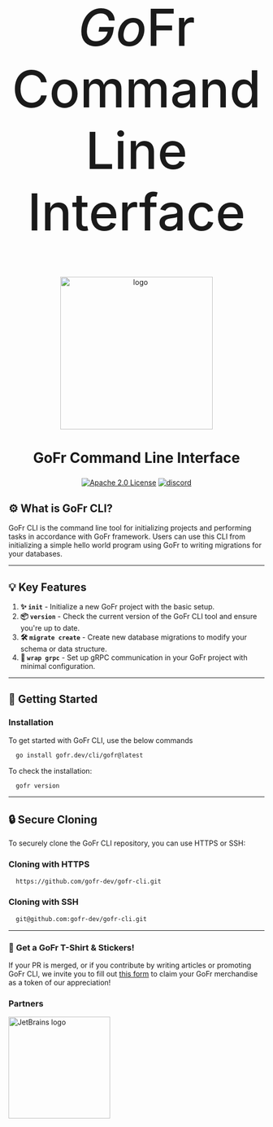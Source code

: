 <h1 style="text-align: center; font-size: 100px; font-weight: 500;">
    <i>Go</i>Fr Command Line Interface
</h1>

<p align="center">
<img align="center" width="300" alt="logo" src="https://github.com/gofr-dev/gofr/assets/44036979/916fe7b1-42fb-4af1-9e0b-4a7a064c243c">
</p>

<h2 align="center" style="font-size: 28px;"><b>GoFr Command Line Interface </b></h2>

<div align="center">
<a href="https://opensource.org/licenses/Apache-2.0"><img src="https://img.shields.io/badge/License-Apache_2.0-blue?style=for-the-badge" alt="Apache 2.0 License"></a>
<a href="https://discord.gg/wsaSkQTdgq"><img src="https://img.shields.io/badge/discord-join-us?style=for-the-badge&logo=discord&color=7289DA" alt="discord" /></a>
</div>

## ⚙️ **What is GoFr CLI?**
GoFr CLI is the command line tool for initializing projects and performing tasks in accordance with GoFr framework.
Users can use this CLI from initializing a simple hello world program using GoFr to writing migrations for your databases.

---

## 💡 Key Features

1. **✨ `init`** - Initialize a new GoFr project with the basic setup.
2. **📦 `version`** - Check the current version of the GoFr CLI tool and ensure you're up to date.
3. **🛠️ `migrate create`** - Create new database migrations to modify your schema or data structure.
4. **🔌 `wrap grpc`** - Set up gRPC communication in your GoFr project with minimal configuration.

---

## 🚀 **Getting Started**

### **Installation**
To get started with GoFr CLI, use the below commands

```bash
  go install gofr.dev/cli/gofr@latest
````

To check the installation:
```bash
  gofr version
```
---

## 🔒 **Secure Cloning**
To securely clone the GoFr CLI repository, you can use HTTPS or SSH:

### Cloning with HTTPS
```bash
  https://github.com/gofr-dev/gofr-cli.git
```

### Cloning with SSH
```bash
  git@github.com:gofr-dev/gofr-cli.git
```
---
### 🎁 **Get a GoFr T-Shirt & Stickers!**

If your PR is merged, or if you contribute by writing articles or promoting GoFr CLI, we invite you to fill out [this form](https://forms.gle/R1Yz7ZzY3U5WWTgy5) to claim your GoFr merchandise as a token of our appreciation!

### Partners

<img src="https://resources.jetbrains.com/storage/products/company/brand/logos/jetbrains.png" alt="JetBrains logo" width="200">